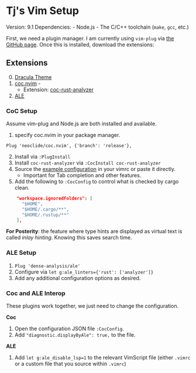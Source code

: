 # Tj's Vim Setup

Version: 9.1
Dependencies:
    - Node.js
    - The C/C++ toolchain (`make`, `gcc`, etc.)


First, we need a plugin manager. I am currently using `vim-plug` via [the GitHub page](https://github.com/junegunn/vim-plug).
Once this is installed, download the extensions:

## Extensions

0. [Dracula Theme](https://github.com/dracula/vim)
1. [coc.nvim](https://github.com/neoclide/coc.nvim) - 
    - Extension: [coc-rust-analyzer](https://github.com/fannheyward/coc-rust-analyzer)
2. [ALE](https://github.com/dense-analysis/ale)

### CoC Setup

Assume vim-plug and Node.js are both installed and available.

1. specify coc.nvim in your package manager.

```vim
Plug 'neoclide/coc.nvim', {'branch': 'release'},
```

2. Install via `:PlugInstall`
3. Install `coc-rust-analyzer` via `:CocInstall coc-rust-analyzer`
4. Source the [example configuration](https://github.com/neoclide/coc.nvim#example-vim-configuration) in your vimrc or paste it directly. 
    - Important for Tab completion and other features.
5. Add the following to `:CocConfig` to control what is checked by cargo clean.

```json
    "workspace.ignoredFolders": [
      "$HOME",
      "$HOME/.cargo/**",
      "$HOME/.rustup/**"
    ],
```

**For Posterity**: the feature where type hints are displayed as virtual text is called *inlay hinting*. Knowing this saves search time.

### ALE Setup

1. `Plug 'dense-analysis/ale'`
2. Configure via `let g:ale_linters={'rust': ['analyzer']}`
3. Add any additional configuration options as desired. 

### Coc and ALE Interop

These plugins work together, we just need to change the configuration.

**Coc**

1. Open the configuration JSON file `:CocConfig`.
2. Add `"diagnostic.displayByAle": true,` to the file.

**ALE**

1. Add `let g:ale_disable_lsp=1` to the relevant VimScript file (either `.vimrc` or a custom file that you source within `.vimrc`)


